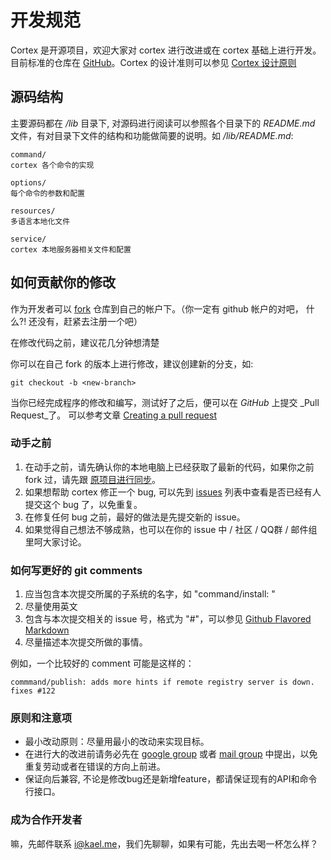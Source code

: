 # 开发规范

Cortex 是开源项目，欢迎大家对 cortex 进行改进或在 cortex 基础上进行开发。目前标准的仓库在 [GitHub](https://github.com/cortexjs/cortex)。Cortex 的设计准则可以参见 [Cortex 设计原则](design-principle.md)

## 源码结构

主要源码都在 _/lib_ 目录下, 对源码进行阅读可以参照各个目录下的 _README.md_ 文件，有对目录下文件的结构和功能做简要的说明。如 _/lib/README.md_:

    command/
    cortex 各个命令的实现
    
    options/
    每个命令的参数和配置
    
    resources/
    多语言本地化文件
    
    service/
    cortex 本地服务器相关文件和配置


## 如何贡献你的修改

作为开发者可以 [fork](https://help.github.com/articles/fork-a-repo) 仓库到自己的帐户下。（你一定有 github 帐户的对吧， 什么?! 还没有，赶紧去注册一个吧）

在修改代码之前，建议花几分钟想清楚

你可以在自己 fork 的版本上进行修改，建议创建新的分支，如:

    git checkout -b <new-branch>

当你已经完成程序的修改和编写，测试好了之后，便可以在 _GitHub_ 上提交 _Pull Request_了。 可以参考文章 [Creating a pull request](https://help.github.com/articles/creating-a-pull-request)

### 动手之前

1. 在动手之前，请先确认你的本地电脑上已经获取了最新的代码，如果你之前 fork 过，请先跟 [原项目进行同步](https://help.github.com/articles/fork-a-repo#pull-in-upstream-changes)。
2. 如果想帮助 cortex 修正一个 bug, 可以先到 [issues](https://github.com/kaelzhang/cortex/issues?state=open) 列表中查看是否已经有人提交这个 bug 了，以免重复。
3. 在修复任何 bug 之前，最好的做法是先提交新的 issue。
4. 如果觉得自己想法不够成熟，也可以在你的 issue 中 / 社区 / QQ群 / 邮件组里呵大家讨论。

### 如何写更好的 git comments

1. 应当包含本次提交所属的子系统的名字，如 "command/install: "
2. 尽量使用英文
3. 包含与本次提交相关的 issue 号，格式为 "#<issue>"，可以参见 [Github Flavored Markdown](https://help.github.com/articles/github-flavored-markdown#references)
4. 尽量描述本次提交所做的事情。

例如，一个比较好的 comment 可能是这样的：

    commmand/publish: adds more hints if remote registry server is down. fixes #122

### 原则和注意项

* 最小改动原则：尽量用最小的改动来实现目标。
* 在进行大的改进前请务必先在 [google group](http://ctx.io/-group) 或者 [mail group](mailto:cortexjs@googlegroups.com) 中提出，以免重复劳动或者在错误的方向上前进。
* 保证向后兼容, 不论是修改bug还是新增feature，都请保证现有的API和命令行接口。


### 成为合作开发者

嘛，先邮件联系 i@kael.me，我们先聊聊，如果有可能，先出去喝一杯怎么样？

